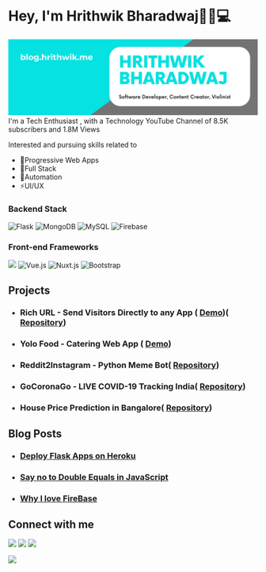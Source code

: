 
# Hey, I'm Hrithwik Bharadwaj👋🏾💻


<img src="https://github.com/hrithwikbharadwaj/HrithwikBharadwaj/blob/master/Software Developer, Content Creator, Violinist.png" alt="banner that says Monica Powell - software engineer, content creator and community organizer alongside a cartoon illustration of Monica">
I'm a Tech Enthusiast , with a Technology YouTube Channel of 8.5K subscribers and 1.8M Views

Interested and pursuing skills related to
  - 📲Progressive Web Apps
  - 🧱Full Stack
  - 🤖Automation
  - ⚡UI/UX
### Backend Stack

![Flask](https://img.shields.io/badge/-Flask-black?style=flat-square&logo=flask)
![MongoDB](https://img.shields.io/badge/-MongoDB-black?style=flat-square&logo=mongodb)
![MySQL](https://img.shields.io/badge/-MySQL-black?style=flat-square&logo=mysql)
![Firebase](https://img.shields.io/badge/-Firebase-00599C?style=flat-square&logo=Firebase)

### Front-end Frameworks

[<img src="https://v4.framework7.io/i/logo.svg" width="22" />](https://v4.framework7.io)
![Vue.js](https://img.shields.io/badge/-Vue-grey?style=flat-square&logo=Vue.js)
![Nuxt.js](https://img.shields.io/badge/-Nuxt-black?style=flat-square&logo=Nuxt.js)
![Bootstrap](https://img.shields.io/badge/-Bootstrap-563D7C?style=flat-square&logo=bootstrap)

## Projects
- ### Rich URL - Send Visitors Directly to any App ( [Demo](https://richurl.tech "Heading link"))( [Repository](https://github.com/hrithwikbharadwaj/deeply-backend "Heading link"))
- ### Yolo Food - Catering Web App ( [Demo](https://yolofood.herokuapp.com "Heading link"))
- ### Reddit2Instagram - Python Meme Bot( [Repository](https://github.com/hrithwikbharadwaj/redditToInstaBot "Heading link"))
- ### GoCoronaGo - LIVE COVID-19 Tracking India( [Repository](https://github.com/hrithwikbharadwaj/goCoronaGo "Heading link"))
- ### House Price Prediction in Bangalore( [Repository](https://github.com/hrithwikbharadwaj/DAHousePrediction "Heading link"))
## Blog Posts
- ###   [Deploy Flask Apps on Heroku](https://blog.hrithwik.me/deploy-flask-apps-for-free-using-heroku "Heading link")
- ### [Say no to Double Equals in JavaScript](https://blog.hrithwik.me/lose-equality-and-strict-equality-in-javascript "Heading link")
- ### [Why I love FireBase](https://blog.hrithwik.me/why-everyone-is-using-firebase-and-why-you-should-too "Heading link")

## Connect with me
[<img src="https://img.shields.io/badge/twitter-%231DA1F2.svg?&style=for-the-badge&logo=twitter&logoColor=white" />](https://www.twitter.com/HSBTechYt)
[<img src="https://img.shields.io/badge/linkedin-%230077B5.svg?&style=for-the-badge&logo=linkedin&logoColor=white" />](https://www.linkedin.com/in/hrithwik-bharadwaj-a77810150/)
[<img src = "https://logodownload.org/wp-content/uploads/2014/10/youtube-logo-2-3.png" width="100">](https://www.YouTube.com/HSBTechYt)

[<img src ="https://img.shields.io/badge/Website-AD-%231877F2.svg?&style=for-the-badge&logo=&logoColor=white%22">](https://hrithwik.me/)
